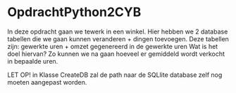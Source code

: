 # OpdrachtPython2CYB

In deze opdracht gaan we tewerk in een winkel.
Hier hebben we 2 database tabellen die we gaan kunnen veranderen + dingen toevoegen.
Deze tabellen zijn: gewerkte uren + omzet gegenereerd in de gewerkte uren
Wat is het doel hiervan? 
Zo kunnen we na gaan hoeveel er gemiddeld wordt verkocht in bepaalde uren.

LET OP!
in Klasse CreateDB zal de path naar de SQLlite database zelf nog moeten aangepast worden.

